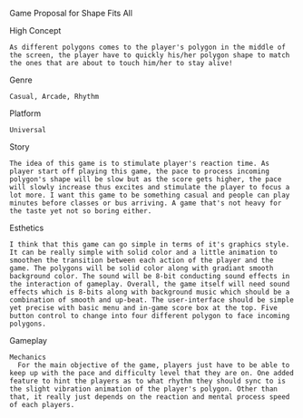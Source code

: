 Game Proposal for Shape Fits All

  High Concept
    
    As different polygons comes to the player's polygon in the middle of the screen, the player have to quickly his/her polygon shape to match the ones that are about to touch him/her to stay alive!

  Genre
    
    Casual, Arcade, Rhythm

  Platform
    
    Universal
  
  Story
    
    The idea of this game is to stimulate player's reaction time. As player start off playing this game, the pace to process incoming polygon's shape will be slow but as the score gets higher, the pace will slowly increase thus excites and stimulate the player to focus a lot more. I want this game to be something casual and people can play minutes before classes or bus arriving. A game that's not heavy for the taste yet not so boring either.
    
  Esthetics
  
    I think that this game can go simple in terms of it's graphics style. It can be really simple with solid color and a little animation to smoothen the transition between each action of the player and the game. The polygons will be solid color along with gradiant smooth background color. The sound will be 8-bit conducting sound effects in the interaction of gameplay. Overall, the game itself will need sound effects which is 8-bits along with background music which should be a combination of smooth and up-beat. The user-interface should be simple yet precise with basic menu and in-game score box at the top. Five button control to change into four different polygon to face incoming polygons.
    
  Gameplay
  
    Mechanics
      For the main objective of the game, players just have to be able to keep up with the pace and difficulty level that they are on. One added feature to hint the players as to what rhythm they should sync to is the slight vibration animation of the player's polygon. Other than that, it really just depends on the reaction and mental process speed of each players.
      
